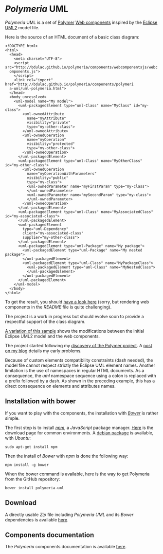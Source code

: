 *Polymeria* UML
========

*Polymeria* UML is a set of [Polymer](https://www.polymer-project.org/) [Web components](http://www.w3.org/TR/custom-elements/) inspired by the [Eclipse UML2](http://www.eclipse.org/modeling/mdt/?project=uml2) model file.


Here is the source of an HTML document of a basic class diagram:

    <!DOCTYPE html>
    <html>
      <head>
        <meta charset="UTF-8">
        <script src="http://bdulac.github.io/polymeria/components/webcomponentsjs/webc
      omponents.js">
        </script>
        <link rel="import" href="http://bdulac.github.io/polymeria/components/polymeri
      a-uml/uml-polymeria.html">
      </head>
      <body unresolved>
        <uml-model name="My model">
          <uml-packagedElement type="uml-Class" name="MyClass" id="my-class">
            <uml-ownedAttribute
              name="myAttribute"
              visibility="private"
              type="my-other-class">
            </uml-ownedAttribute>
            <uml-ownedOperation
              name="myOperation"
              visibility="protected"
              type="my-other-class">
            </uml-ownedOperation>
          </uml-packagedElement>
          <uml-packagedElement type="uml-Class" name="MyOtherClass" id="my-other-class">
            <uml-ownedOperation
              name="myOperationWithParameters"
              visibility="public"
              type="my-class">
              <uml-ownedParameter name="myFirstParam" type="my-class">
              </uml-ownedParameter>
              <uml-ownedParameter name="mySecondParam" type="my-class">
              </uml-ownedParameter>
            </uml-ownedOperation>
          </uml-packagedElement>
          <uml-packagedElement type="uml-Class" name="MyAssociatedClass" id="my-associated-class">
          </uml-packagedElement>
          <uml-packagedElement
            type="uml-Dependency"
            client="my-associated-class"
            supplier="my-other-class">
          </uml-packagedElement>
          <uml-packagedElement type="uml-Package" name="My package">
            <uml-packagedElement type="uml-Package" name="My nested package">
            </uml-packagedElement>
            <uml-packagedElement type="uml-Class" name="MyPackageClass">
              <uml-packagedElement type="uml-Class" name="MyNestedClass">
              </uml-packagedElement>
            </uml-packagedElement>
          </uml-packagedElement>
        </uml-model>
      </body>
    </html>
    

To get the result, you should [have a look here](http://bdulac.github.io/polymeria/sample/general/) (sorry, but rendering web components in the *README* file is quite challenging).

The project is a work in progress but should evolve soon to provide a respectful support of the class diagram.

[A variation of this sample](http://bdulac.github.io/sample/polymeria) shows the modifications between the initial Eclipse UML2 model and the web components.

The project started following my [discovery of the Polymer project](http://bdulac.github.io/note/web-components-polymer). A [post on my blog](http://bdulac.github.io/note/web-components-adaptation-xml-document) details my early problems.

Because of custom elements compatibility constraints (dash needed), the model file cannot respect strictly the Eclipse UML element names. Another limitation is the use of namespaces in regular HTML documents. As a consequence, the *uml* namespace sequence using a colon is replaced with a prefix followed by a dash. As shown in the preceding example, this has a direct consequence on elements and attributes names.

Installation with bower
--------

If you want to play with the components, the installation with *[Bower](https://bower.io/)* is rather simple.

The first step is to install *[npm](https://www.npmjs.com/)*,  a *JavaScript* package manager. [Here](https://nodejs.org/en/download/) is the download page for common environments. A [debian package](https://packages.debian.org/sid/npm) is available, with *Ubuntu*:
```
sudo apt-get install npm
```

Then the install of *Bower* with *npm* is done the following way:
```
npm install -g bower
```

When the bower command is available, here is the way to get Polymeria from the GitHub repository:
```
bower install polymeria-uml
```

Download
--------

A directly usable *Zip* file including *Polymeria UML* and its *Bower* dependencies is available [here](http://bdulac.github.io/polymeria/polymeria_0.0.5.zip).

Components documentation
--------

The *Polymeria* components documentation is available [here](http://bdulac.github.io/polymeria/components/polymeria-uml/).